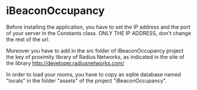 iBeaconOccupancy
================

Before installing the application, you have to set the IP address and the port of your server in the Constants class. ONLY THE IP ADDRESS, don't change the rest of the url.

Moreover you have to add in the src folder of iBeaconOccupancy project the key of proximity library of Radius Networks, as indicated in the site of the library http://developer.radiusnetworks.com/

In order to load your rooms, you have to copy an sqlite database named "locals" in the folder "assets" of the project "iBeaconOccupancy".